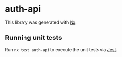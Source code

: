 # auth-api

This library was generated with [Nx](https://nx.dev).

## Running unit tests

Run `nx test auth-api` to execute the unit tests via [Jest](https://jestjs.io).
